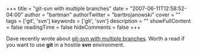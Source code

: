 +++
title = "git-svn with multiple branches"
date = "2007-06-11T12:58:52-04:00"
author = "bartman"
authorTwitter = "barttrojanowski"
cover = ""
tags = ['git', 'svn']
keywords = ['git', 'svn']
description = ""
showFullContent = false
readingTime = false
hideComments = false
+++

Dave recently wrote about [git-svn with multiple branches](http://www.dmo.ca/blog/20070608113513).  Worth a read if you want to use **git** in a hostile
**svn** environment.
